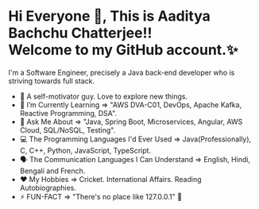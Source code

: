 # Hi Everyone 👋, This is Aaditya Bachchu Chatterjee!! <br> Welcome to my GitHub account.✨

I'm a Software Engineer, precisely a Java back-end developer who is striving towards full stack. <br>


- 🔭 A self-motivator guy. Love to explore new things.
- 🌱 I’m Currently Learning => "AWS DVA-C01, DevOps, Apache Kafka, Reactive Programming, DSA".
- 💬 Ask Me About => "Java, Spring Boot, Microservices, Angular, AWS Cloud, SQL/NoSQL, Testing".
- :computer: The Programming Languages I'd Ever Used => Java(Professionally), C, C++, Python, JavaScript, TypeScript.
- :speaking_head: The Communication Languages I Can Understand => English, Hindi, Bengali and French.
- ❤️ My Hobbies => Cricket. International Affairs. Reading Autobiographies.
- ⚡ FUN-FACT => "There's no place like 127.0.0.1" 🐥
